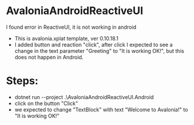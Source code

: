 # AvaloniaAndroidReactiveUI
 I found error in ReactiveUI, it is not working in android

- This is avalonia.xplat template, ver 0.10.18.1
- I added button and reaction "click", after click I expected to see a change in the text parameter "Greeting" to "It is working OK!", but this does not happen in Android.

# Steps:
- dotnet run --project .\AvaloniaAndroidReactiveUI.Android
- click on the button "Click"
- we expected to change "TextBlock" with text "Welcome to Avalonia!" to "It is working OK!"
